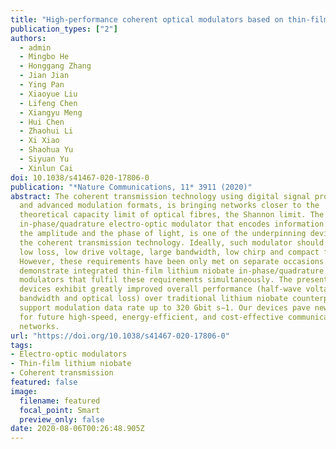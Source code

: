 ```yaml
---
title: "High-performance coherent optical modulators based on thin-film lithium niobate platform"
publication_types: ["2"]
authors:
  - admin
  - Mingbo He
  - Honggang Zhang
  - Jian Jian
  - Ying Pan
  - Xiaoyue Liu
  - Lifeng Chen
  - Xiangyu Meng
  - Hui Chen
  - Zhaohui Li
  - Xi Xiao
  - Shaohua Yu
  - Siyuan Yu
  - Xinlun Cai
doi: 10.1038/s41467-020-17806-0
publication: "*Nature Communications, 11* 3911 (2020)"
abstract: The coherent transmission technology using digital signal processing
  and advanced modulation formats, is bringing networks closer to the
  theoretical capacity limit of optical fibres, the Shannon limit. The
  in-phase/quadrature electro-optic modulator that encodes information on both
  the amplitude and the phase of light, is one of the underpinning devices for
  the coherent transmission technology. Ideally, such modulator should feature a
  low loss, low drive voltage, large bandwidth, low chirp and compact footprint.
  However, these requirements have been only met on separate occasions. Here, we
  demonstrate integrated thin-film lithium niobate in-phase/quadrature
  modulators that fulfil these requirements simultaneously. The presented
  devices exhibit greatly improved overall performance (half-wave voltage,
  bandwidth and optical loss) over traditional lithium niobate counterparts, and
  support modulation data rate up to 320 Gbit s−1. Our devices pave new routes
  for future high-speed, energy-efficient, and cost-effective communication
  networks.
url: "https://doi.org/10.1038/s41467-020-17806-0"
tags:
- Electro-optic modulators
- Thin-film lithium niobate
- Coherent transmission
featured: false
image:
  filename: featured
  focal_point: Smart
  preview_only: false
date: 2020-08-06T00:26:48.905Z
---
```

